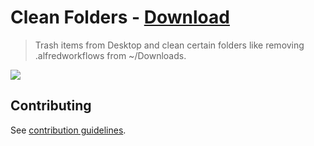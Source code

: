 # Clean Folders - [Download](https://github.com/nikitavoloboev/small-workflows/blob/master/clean-folders/Clean%20folders.alfredworkflow?raw=true)
> Trash items from Desktop and clean certain folders like removing .alfredworkflows from ~/Downloads.

![](https://i.imgur.com/zUUMg3z.png)

## Contributing
See [contribution guidelines](../CONTRIBUTING.md#readme).
